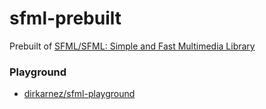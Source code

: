 sfml-prebuilt
=============
Prebuilt of [SFML/SFML: Simple and Fast Multimedia Library](https://github.com/SFML/SFML)

### Playground
- [dirkarnez/sfml-playground](https://github.com/dirkarnez/sfml-playground)
